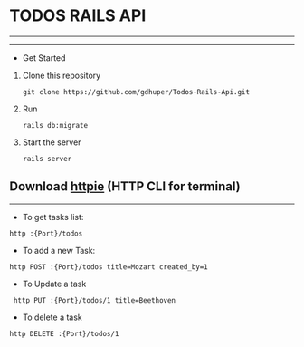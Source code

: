 # TODOS RAILS API

---
---
* Get Started
1. Clone this repository
 	```
 	git clone https://github.com/gdhuper/Todos-Rails-Api.git
	```
2. Run 

	```
	rails db:migrate
	```
3. Start the server 
	```
	rails server
	```

Download [httpie](https://httpie.org/) (HTTP CLI for terminal)
---
---

* To get tasks list:
```
http :{Port}/todos
```
* To add a new Task:
```
http POST :{Port}/todos title=Mozart created_by=1
```
* To Update a task

```
 http PUT :{Port}/todos/1 title=Beethoven
```
* To delete a task
```
http DELETE :{Port}/todos/1
```